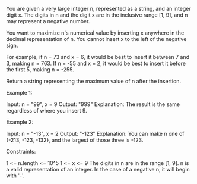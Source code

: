 You are given a very large integer n, represented as a string,​​​​​​ and an
integer digit x. The digits in n and the digit x are in the inclusive range
[1, 9], and n may represent a negative number.

You want to maximize n's numerical value by inserting x anywhere in the
decimal representation of n​​​​​​. You cannot insert x to the left of the
negative sign.


For example, if n = 73 and x = 6, it would be best to insert it between 7 and
3, making n = 763.
If n = -55 and x = 2, it would be best to insert it before the first 5,
making n = -255.


Return a string representing the maximum value of n​​​​​​ after the
insertion.


Example 1:


Input: n = "99", x = 9
Output: "999"
Explanation: The result is the same regardless of where you insert 9.


Example 2:


Input: n = "-13", x = 2
Output: "-123"
Explanation: You can make n one of {-213, -123, -132}, and the largest of
those three is -123.



Constraints:


1 <= n.length <= 10^5
1 <= x <= 9
The digits in n​​​ are in the range [1, 9].
n is a valid representation of an integer.
In the case of a negative n,​​​​​​ it will begin with '-'.




